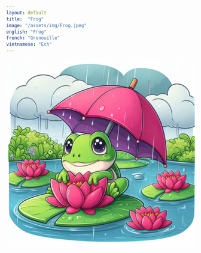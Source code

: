 ```yaml
---
layout: default
title:  "Frog"
image: "/assets/img/Frog.jpeg"
english: "Frog"
french: "Grenouille"
vietnamese: "Ech"
---
```


![Frog](/assets/img/Frog.jpeg)